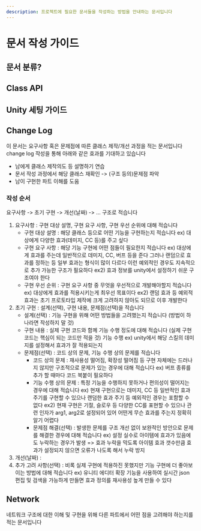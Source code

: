 ```yaml
---
description: 프로젝트에 필요한 문서들을 작성하는 방법을 안내하는 문서입니다
---
```


# 문서 작성 가이드

## 문서 분류?



## Class API



## Unity 세팅 가이드



## Change Log

이 문서는 요구사항 혹은 문제점에 따른 클래스 제작/개선 과정을 적는 문서입니다  
change log 작성을 통해 아래와 같은 효과를 기대하고 있습니다  
- 남에게 클래스 제작의도 등 설명하기 연습  
- 문서 작성 과정에서 해당 클래스 재확인 -&gt; \(구조 등의\)문제점 파악  
- 남이 구현한 파트 이해를 도움

### 작성 순서

요구사항 -&gt; 초기 구현 -&gt; 개선\(날짜\) -&gt; ... 구조로 적습니다 

1. 요구사항 : 구현 대상 설명, 구현 요구 사항, 구현 우선 순위에 대해 적습니다 
   * 구현 대상 설명 : 해당 클래스 등으로 어떤 기능을 구현하는지 적습니다  ex\) 대상에게 다양한 효과\(데미지, CC 등\)를 주고 싶다 
   * 구현 요구 사항 : 해당 기능 구현에 어떤 점들이 필요한지 적습니다  ex\) 대상에게 효과를 주는데 일반적으로 데미지, CC, 버프 등을 준다  그러나 랜덤으로 효과를 정하는 등 일부 효과는 형식이 많이 다르다  이런 예외적인 경우도 지속적으로 추가 가능한 구조가 필요하다  ex2\) 효과 정보를 unity에서 설정하기 쉬운 구조여야 한다   
   * 구현 우선 순위 : 구현 요구 사항 중 무엇을 우선적으로 개발해야할지 적습니다  ex\) 대상에게 효과를 적용시키는게 최우선 목표이다   ex2\) 랜덤 효과 등 예외적 효과는 초기 프로토타입 제작에 크게 고려하지 않아도 되므로 이후 개발한다 
2. 초기 구현 :  설계\(선택\), 구현 내용, 문제점\(선택\)을 적습니다 
   * 설계\(선택\) : 기능 구현을 위해 어떤 방법들을 고려했는지 적습니다  \(방법이 하나라면 작성하지 말 것\)
   * 구현 내용 : 실제 구현 코드와 함께 기능 수행 정도에 대해 적습니다 \(실제 구현 코드는 핵심이 되는 코드만 적을 것\) 기능 수행 ex\) unity에서 해당 스킬의 데미지를 설정해서 효과가 잘 적용되는지 
   * 문제점\(선택\) : 코드 상의 문제, 기능 수행 상의 문제를 적습니다 
     * 코드 상의 문제 : 재사용성 떨어짐, 확장성 떨어짐 등 구현 자체에는 드러나지 않지만 구조적으로 문제가 있는 경우에 대해 적습니다  ex\) 버프 종류를 추가 할 때마다 코드 복붙이 필요하다 
     * 기능 수행 상의 문제 : 특정 기능을 수행하지 못하거나 편의성이 떨어지는 경우에 대해 적습니다  ex\) 현재 구현으로는 데미지, CC 등 일반적인 효과 주기를 구현할 수 있으나 랜덤한 효과 주기 등 예외적인 경우는 포함할 수 없다  ex2\) 현재 구현은 기절, 슬로우 등 다양한 CC를 표현할 수 있으나 관련 인자가 arg1, arg2로 설정되어 있어 어떤게 무슨 효과를 주는지 정확히 알기 어렵다 
     * 문제점 해결\(선택\) : 발생한 문제를 구조 개선 없이 보완적인 방안으로 문제를 해결한 경우에 대해 적습니다  ex\) 설정 실수로 아이템에 효과가 있음에도 누락하는 경우가 발생 =&gt; 효과 누락을 막도록 아이템 효과 갯수만큼 효과가 설정되지 않으면 오류가 나도록 해서 누락 방지 
3. 개선\(날짜\) : 
4. 추가 고려 사항\(선택\) : 비록 실제 구현에 적용하진 못했지만 기능 구현에 더 좋아보이는 방법에 대해 적습니다   ex\) 유니티 에디터 확장 기능을 사용하여 실시간 json 편집 및 검색을 가능하게 만들면 효과 정의를 재사용성 높게 만들 수 있다 

## Network 

네트워크 구조에 대한 이해 및 구현을 위해 다른 파트에서 어떤 점을 고려해야 하는지를 적는 문서입니다   


